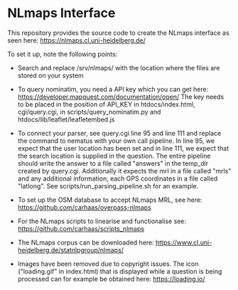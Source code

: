 # NLmaps Interface

This repository provides the source code to create the NLmaps interface as seen here: https://nlmaps.cl.uni-heidelberg.de/

To set it up, note the following points:

  * Search and replace /srv/nlmaps/ with the location where the files are stored on your system

  * To query nominatim, you need a API key which you can get here: https://developer.mapquest.com/documentation/open/
The key needs to be placed in the position of API_KEY in htdocs/index.html, cgi/query.cgi, in scripts/query_nominatim.py and htdocs/lib/leaflet/leafletembed.js

  * To connect your parser, see query.cgi line 95 and line 111 and replace the command to nematus with your own call pipeline. In line 95, we expect that the user location has been set and in line 111, we expect that the search location is supplied in the question. The entire pipeline should write the answer to a file called "answers" in the temp_dir created by query.cgi. Additionally it expects the mrl in a file called "mrls" and any additional information, each GPS coordinates in a file called "latlong". See scripts/run_parsing_pipeline.sh for an example.

  * To set up the OSM database to accept NLmaps MRL, see here: https://github.com/carhaas/overpass-nlmaps

  * For the NLmaps scripts to linearise and functionalise see: https://github.com/carhaas/scripts_nlmaps

  * The NLmaps corpus can be downloaded here: https://www.cl.uni-heidelberg.de/statnlpgroup/nlmaps/

  * Images have been removed due to copyright issues. The icon ("loading.gif" in index.html) that is displayed while a question is being processed can for example be obtained here: https://loading.io/